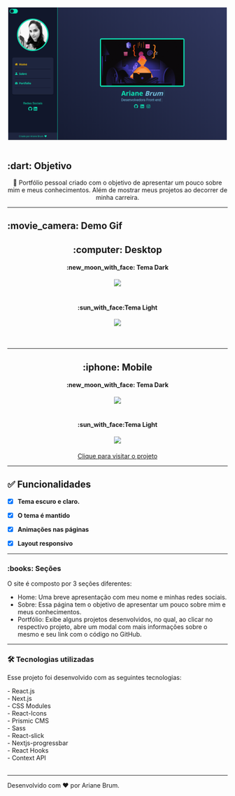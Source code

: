 <div align="center">
<img src="./src/screens/tela-portfolio.png" alt="autor" width="500" align="center" >
<br>
<br>

</div>
<h2 id="objetivo">:dart:  Objetivo</h2>
<p align="center">🚀 Portfólio pessoal criado com o objetivo de apresentar um pouco sobre mim e meus conhecimentos. Além de  mostrar meus projetos ao decorrer de minha carreira.</p>
<hr />

  <h2 id="preview">:movie_camera: Demo Gif</h2>
<div align="center">
  <div>
  <h2 >:computer: Desktop</h2>
    <h4>:new_moon_with_face: Tema Dark</h4>
  <img src="./src/screens/desktop-dark.gif" />
  <br><br>
    <h4>:sun_with_face:Tema Light</h4>
  <img src="./src/screens/desktop-light.gif" />
  </div>
  <br><br>
</div>
<hr />

<div align="center">
  <h2>:iphone:  Mobile</h2>
  <h4 >:new_moon_with_face: Tema Dark</h4>
  <img src="./src/screens/mobile-dark.gif"  />
  <br><br>
   <h4 >:sun_with_face:Tema Light</h4>
  <img src="./src/screens/mobile-light.gif"  />
  <br><br>
<a href="https://portfolio-pessoal-ariane-brum.vercel.app/" target="_blank" > Clique para visitar o projeto
</a>
  </div>

<hr />
<h2 id="funcionalidades">✅ Funcionalidades</h2>

- [x] **Tema escuro e claro.**

- [x] **O tema é mantido**

- [x] **Animações nas páginas**

- [x] **Layout responsivo**

<hr/>

<h3>:books: Seções</h3>

O site é composto por 3 seções diferentes:

- Home: Uma breve apresentação com meu nome e minhas redes sociais.
- Sobre: Essa página tem o objetivo de apresentar um pouco sobre mim e meus conhecimentos.
- Portfólio: Exibe alguns projetos desenvolvidos, no qual, ao clicar no respectivo projeto, abre um modal com mais informações sobre o mesmo e seu link com o código no GitHub.

<hr />

<h3 id="tecnologias">🛠 Tecnologias utilizadas</h3>
<p>Esse projeto foi desenvolvido com as seguintes tecnologias:</p>
- React.js <br>
- Next.js <br>
- CSS Modules <br>
- React-Icons <br>
- Prismic CMS <br>
- Sass <br>
- React-slick <br>
- Nextjs-progressbar<br>
- React Hooks <br>
- Context API <br><br>
<hr />

Desenvolvido com :hearts: por Ariane Brum.
